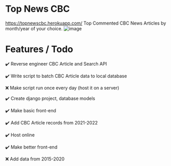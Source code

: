 # Top News CBC
https://topnewscbc.herokuapp.com/ Top Commented CBC News Articles by month/year of your choice.
![image](https://user-images.githubusercontent.com/21085160/165142093-6bd823a5-1b2d-4b17-8760-4f085f7eb8ea.png)


# Features / Todo

✔️ Reverse engineer CBC Article and Search API

✔️ Write script to batch CBC Article data to local database

❌ Make script run once every day (host it on a server)

✔️ Create django project, database models

✔️ Make basic front-end

✔️ Add CBC Article records from 2021-2022

✔️ Host online

✔️ Make better front-end

❌ Add data from 2015-2020
